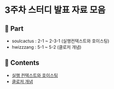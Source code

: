# 3주차 스터디 발표 자료 모음

## 🧐 Part

-   soulcactus : 2-1 ~ 2-3-1 (실행컨텍스트와 호이스팅)
-   hwizzzang : 5-1 ~ 5-2 (클로저 개념)

## 📝 Contents

-   [실행 컨텍스트와 호이스팅](part03/README.md)
-   [클로저 개념](part07/README.md)
